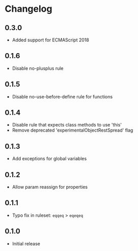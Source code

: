 # Changelog

## 0.3.0
* Added support for ECMAScript 2018

## 0.1.6
* Disable no-plusplus rule

## 0.1.5
* Disable no-use-before-define rule for functions

## 0.1.4
* Disable rule that expects class methods to use 'this'
* Remove deprecated 'experimentalObjectRestSpread' flag

## 0.1.3
* Add exceptions for global variables

## 0.1.2
* Allow param reassign for properties

## 0.1.1
* Typo fix in ruleset: `eqqeq` > `eqeqeq`

## 0.1.0
* Initial release

